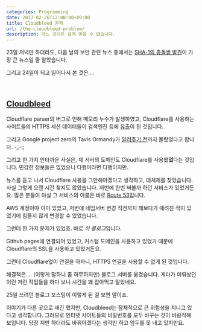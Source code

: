 ```yaml
---
categories: Programming
date: 2017-02-26T12:00:00+09:00
title: Cloudbleed 문제
url: /the-cloudbleed-problem/
description: 어느 것이든 쉽게 믿을 수 없습니다.
---
```


23일 저녁만 하더라도, 다음 날의 보안 관련 뉴스 중에서는 [SHA-1의 충돌쌍 발견](https://blog.niceb5y.net/the-first-SHA1-collision-announced/)이 가장 큰 뉴스일 줄 알았습니다.

그리고 24일이 되고 일어나서 본 것은....

&nbsp;

## [Cloudbleed](https://bugs.chromium.org/p/project-zero/issues/detail?id=1139)

Cloudflare parser의 버그로 인해 메모리 누수가 발생하였고, Cloudflare를 사용하는 사이트들의 HTTPS 세션 데이터들이 검색엔진 등에 [유출](https://blog.cloudflare.com/incident-report-on-memory-leak-caused-by-cloudflare-parser-bug/)이 된 것입니다.

그리고 Google project zero의 Tavis Ormandy가 [알려주기 전](https://twitter.com/taviso/status/832744397800214528)까지 몰랐었다고 합니다. -\_-;;

그리고 한 가지 안타까운 사실은, 제 서버의 도메인도 Cloudflare를 사용했**었**다는 것입니다. 민감한 정보들은 없었으니 다행이라면 다행이지만.

뉴스를 듣고 나서 Cloudflare 사용을 그만해야겠다고 생각하고, 대체제를 찾았습니다. 사실 그렇게 오랜 시간 찾지도 않았습니다. 저번에 한번 써볼까 하던 서비스가 있었거든요. 많은 분들이 아실 그 서비스의 이름은 바로 [Route 53](https://aws.amazon.com/ko/route53/)입니다.

AWS 계정이야 이미 있었고, 저번에 네임서버 변경 직전까지 해보다가 때려친 적이 있었기에 힘들지 않게 변경할 수 있었습니다.

그런데 한 가지 문제가 있었죠. 바로 *이 블로그*입니다.

Github pages에 연결되어 있었고, 커스텀 도메인을 사용하고 있었기 때문에 Cloudflare의 SSL을 사용하고 있었거든요.

그런데 Cloudflare없이 연결을 하자니, HTTPS 연결을 사용할 수 없게 된 것입니다.

해결책은.... (이렇게 말하니 좀 허무하지만) 블로그 서버를 옮겼습니다. 게다가 미뤄놨던 이런 저런 작업들을 하다 보니 시간을 꽤 잡아먹고 말았네요.

25일 쓰려던 블로그 포스팅이 이렇게 된 걸 보면 말이죠.

이야기가 다른 곳으로 새긴 했지만, Cloudbleed는 잠재적으로 큰 위험성을 지니고 있다고 생각합니다. 그러므로 인터넷 사이트들의 비밀번호를 모두 바꾸는 것이 바람직해 보입니다. 당장 저만 하더라도 바꿔야겠다는 생각만 하고 엄두를 못 내고 있지만요.

